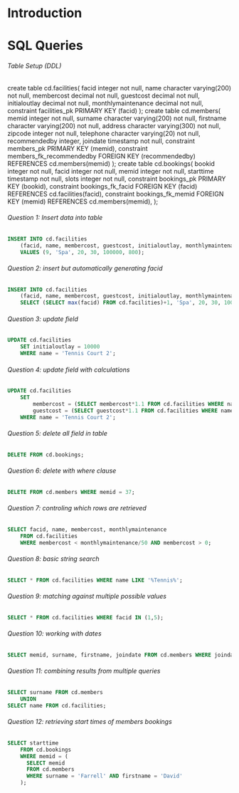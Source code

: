 # Introduction

# SQL Queries

###### Table Setup (DDL)

create table cd.facilities(
  facid integer not null, 
  name character varying(200) not null, 
  membercost decimal not null, 
  guestcost decimal not null, 
  initialoutlay decimal not null, 
  monthlymaintenance decimal not null, 
  constraint facilities_pk PRIMARY KEY (facid)
);
create table cd.members(
  memid integer not null, 
  surname character varying(200) not null, 
  firstname character varying(200) not null, 
  address character varying(300) not null, 
  zipcode integer not null, 
  telephone character varying(20) not null, 
  recommendedby integer, 
  joindate timestamp not null, 
  constraint members_pk PRIMARY KEY (memid), 
  constraint members_fk_recommendedby FOREIGN KEY (recommendedby) REFERENCES cd.members(memid)
);
create table cd.bookings(
  bookid integer not null, 
  facid integer not null, 
  memid integer not null, 
  starttime timestamp not null, 
  slots integer not null, 
  constraint bookings_pk PRIMARY KEY (bookid), 
  constraint bookings_fk_facid FOREIGN KEY (facid) REFERENCES cd.facilities(facid), 
  constraint bookings_fk_memid FOREIGN KEY (memid) REFERENCES cd.members(memid), 
  );

###### Question 1: Insert data into table

```sql
INSERT INTO cd.facilities
	(facid, name, membercost, guestcost, initialoutlay, monthlymaintenance)
	VALUES (9, 'Spa', 20, 30, 100000, 800);
```

###### Question 2: insert but automatically generating facid

```sql
INSERT INTO cd.facilities
    (facid, name, membercost, guestcost, initialoutlay, monthlymaintenance)
    SELECT (SELECT max(facid) FROM cd.facilities)+1, 'Spa', 20, 30, 100000, 800;
```
###### Question 3: update field

```sql
UPDATE cd.facilities
	SET initialoutlay = 10000
	WHERE name = 'Tennis Court 2';
```

###### Question 4: update field with calculations

```sql
UPDATE cd.facilities
	SET
		membercost = (SELECT membercost*1.1 FROM cd.facilities WHERE name = 'Tennis Court 1'),
		guestcost = (SELECT guestcost*1.1 FROM cd.facilities WHERE name = 'Tennis Court 1')
	WHERE name = 'Tennis Court 2';
```

###### Question 5: delete all field in table 

```sql
DELETE FROM cd.bookings;
```

###### Question 6: delete with where clause

```sql
DELETE FROM cd.members WHERE memid = 37;
```

###### Question 7: controling which rows are retrieved

```sql
SELECT facid, name, membercost, monthlymaintenance
	FROM cd.facilities
	WHERE membercost < monthlymaintenance/50 AND membercost > 0;
```

###### Question 8: basic string search

```sql
SELECT * FROM cd.facilities WHERE name LIKE '%Tennis%';
```

###### Question 9: matching against multiple possible values

```sql
SELECT * FROM cd.facilities WHERE facid IN (1,5);
```

###### Question 10: working with dates

```sql
SELECT memid, surname, firstname, joindate FROM cd.members WHERE joindate >= '2012-09-01';
```

###### Question 11: combining results from multiple queries

```sql
SELECT surname FROM cd.members
	UNION
SELECT name FROM cd.facilities;
```

###### Question 12: retrieving start times of members bookings

```sql
SELECT starttime
	FROM cd.bookings
	WHERE memid = (
	  SELECT memid
	  FROM cd.members
	  WHERE surname = 'Farrell' AND firstname = 'David'
	);
```
